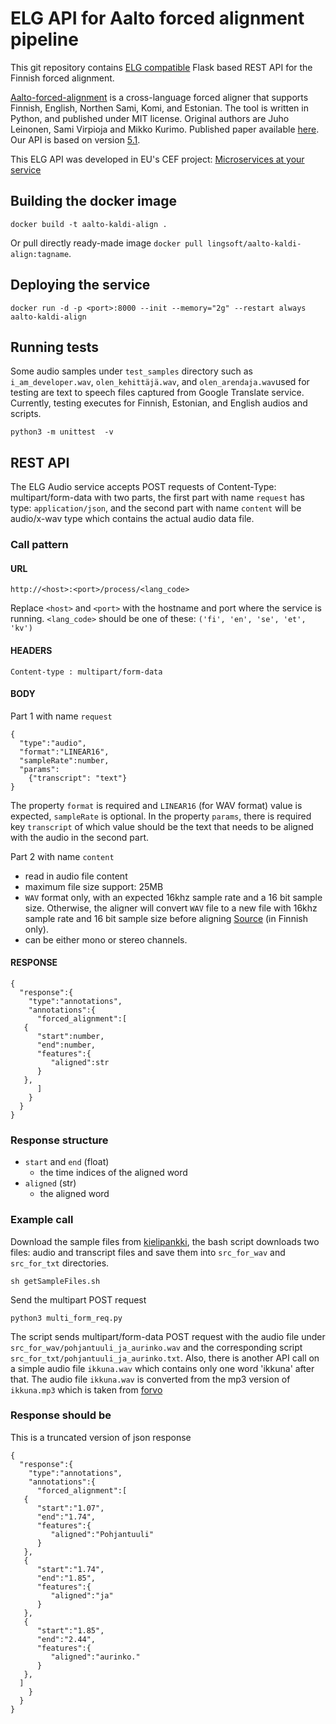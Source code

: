 # ELG API for Aalto forced alignment pipeline

This git repository contains [ELG compatible](https://european-language-grid.readthedocs.io/en/stable/all/A3_API/LTInternalAPI.html)  Flask based REST API for the Finnish forced alignment.

[Aalto-forced-alignment](https://github.com/aalto-speech/finnish-forced-alignment) is a cross-language forced aligner that supports Finnish, English, Northen Sami, Komi, and Estonian. The tool is written in Python, and published under MIT license.
Original authors are Juho Leinonen, Sami Virpioja and Mikko Kurimo. Published paper available [here](https://helda.helsinki.fi/handle/10138/330758). 
Our API is based on version [5.1](https://hub.docker.com/r/juholeinonen/kaldi-align/tags).

This ELG API was developed in EU's CEF project: [Microservices at your service](https://www.lingsoft.fi/en/microservices-at-your-service-bridging-gap-between-nlp-research-and-industry)


## Building the docker image

```
docker build -t aalto-kaldi-align .
```

Or pull directly ready-made image `docker pull lingsoft/aalto-kaldi-align:tagname`.

## Deploying the service

```
docker run -d -p <port>:8000 --init --memory="2g" --restart always aalto-kaldi-align
```

## Running tests
Some audio samples under `test_samples` directory such as `i_am_developer.wav`, `olen_kehittäjä.wav`, and `olen_arendaja.wav`used for testing are text to speech files captured from Google Translate service. Currently, testing executes for Finnish, Estonian, and English audios and scripts.

```
python3 -m unittest  -v
```

## REST API
The ELG Audio service accepts POST requests of Content-Type: multipart/form-data with two parts, the first part with name `request` has type: `application/json`, and the second part with name `content` will be audio/x-wav type which contains the actual audio data file.

### Call pattern

#### URL

```
http://<host>:<port>/process/<lang_code>
```

Replace `<host>` and `<port>` with the hostname and port where the 
service is running. `<lang_code>` should be one of these: `('fi', 'en', 'se', 'et', 'kv')`

#### HEADERS

```
Content-type : multipart/form-data
```

#### BODY

Part 1 with name `request`
```
{
  "type":"audio",
  "format":"LINEAR16",
  "sampleRate":number,
  "params": 
    {"transcript": "text"}
}
```

The property `format` is required and `LINEAR16` (for WAV format) value is expected, `sampleRate` is optional. In the property `params`, there is required key `transcript` of which value should be the text that needs to be aligned with the audio in the second part.

Part 2 with name `content`
- read in audio file content
- maximum file size support: 25MB
- `WAV` format only, with an expected 16khz sample rate and a 16 bit sample size. Otherwise, the aligner will convert `WAV` file to a new file with 16khz sample rate and 16 bit sample size before aligning [Source](https://www.kielipankki.fi/tuki/aalto-asr-automaattinen-puheentunnistin/) (in Finnish only).
- can be either mono or stereo channels.


#### RESPONSE

```
{
  "response":{
    "type":"annotations",
    "annotations":{
      "forced_alignment":[
   {
      "start":number,
      "end":number,
      "features":{
         "aligned":str
      }
   },
      ]
    }
  }
}
```

### Response structure

- `start` and `end` (float)
  - the time indices of the aligned word
- `aligned` (str)
  - the aligned word

### Example call

Download the sample files from [kielipankki](https://www.kielipankki.fi/tuki/aalto-asr-automaattinen-puheentunnistin/), the bash script downloads two files: audio and transcript files and save them into `src_for_wav` and `src_for_txt` directories.
```
sh getSampleFiles.sh
```

Send the multipart POST request
```
python3 multi_form_req.py
```

The script sends multipart/form-data POST request with the audio file under `src_for_wav/pohjantuuli_ja_aurinko.wav` and the corresponding script `src_for_txt/pohjantuuli_ja_aurinko.txt`. Also, there is another API call on a simple audio file `ikkuna.wav` which contains only one word 'ikkuna' after that. The audio file `ikkuna.wav` is converted from the mp3 version of `ikkuna.mp3` which is taken from [forvo](https://forvo.com/word/ikkuna/)

### Response should be

This is a truncated version of json response
```
{
  "response":{
    "type":"annotations",
    "annotations":{
      "forced_alignment":[
   {
      "start":"1.07",
      "end":"1.74",
      "features":{
         "aligned":"Pohjantuuli"
      }
   },
   {
      "start":"1.74",
      "end":"1.85",
      "features":{
         "aligned":"ja"
      }
   },
   {
      "start":"1.85",
      "end":"2.44",
      "features":{
         "aligned":"aurinko."
      }
   },
  ]
    }
  }
}
```

